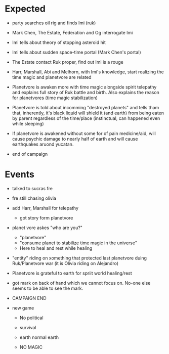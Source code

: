 # Expected

- party searches oil rig and finds Imi (ruk)

- Mark Chen, The Estate, Federation and Og interrogate Imi

- Imi tells about theory of stopping asteroid hit

- Imi tells about sudden space-time portal (Mark Chen's portal)

- The Estate contact Ruk proper, find out Imi is a rouge

- Harr, Marshall, Abi and Melhorn, with Imi's knowledge, start realizing the time magic and planetvore are related

- Planetvore is awaken more with time magic alongside spirit telepathy and explains full story of Ruk battle and birth. Also explains the reason for planetvores (time magic stabilization)

- Planetvore is told about incomming "destroyed planets" and tells tham that, inherently, it's black liquid will shield it (and earth) from being eaten by parent regardless of the time/place (instinctual, can happened even while sleeping)

- If planetvore is awakened without some for of pain medicine/aid, will cause psychic damage to nearly half of earth and will cause earthquakes aruond yucatan.

- end of campaign

# Events

- talked to sucras fre

- fre still chasing olivia

- add Harr, Marshall for telepathy
  - got story form planetvore
  
- planet vore askes "who are you?"
  - "planetvore"
  - "consume planet to stabilize time magic in the universe"
  - Here to heal and rest while healing

- "entity" riding on xomething that protected last planetvore duing Ruk/Planetvore war (it is Olivia riding on Alejandro)

- Planetvore is grateful to earth for spriit world healing/rest

- got mark on back of hand which we cannot focus on. No-one else seems to be able to see the mark.

- CAMPAIGN END




- new game

	- No political
	
	- survival
	- earth normal earth
	- NO MAGIC
